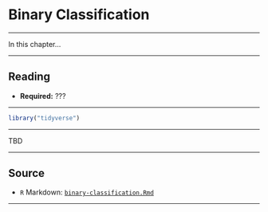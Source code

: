 # Binary Classification



***

In this chapter...

***

## Reading

- **Required:** ???

***


```r
library("tidyverse")
```

***

TBD

***

## Source

- `R` Markdown: [`binary-classification.Rmd`](binary-classification.Rmd)

***
